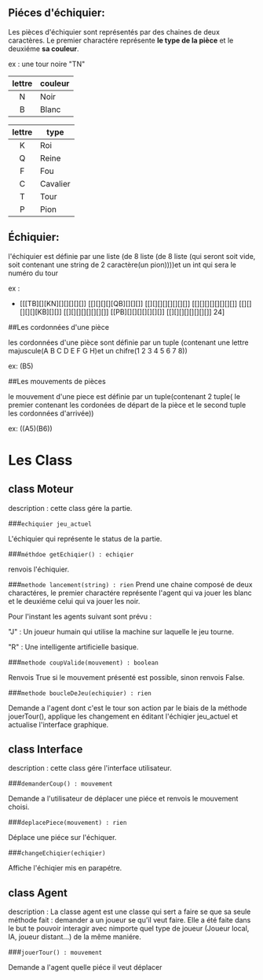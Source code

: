 
## Piéces d'échiquier:

Les pièces d'échiquier sont représentés par des chaines de deux caractères. Le premier charactére représente **le type de la pièce** et le deuxiéme **sa couleur**.

ex : une tour noire "TN"

|lettre|couleur|
|:----:|-------|
|N     |Noir   |
|B     |Blanc  |

|lettre | type    |
|:-----:|---------|
| K	| Roi     |
| Q	| Reine  |
| F	| Fou     |
| C	| Cavalier|
| T     | Tour    |
| P	| Pion    |

## Échiquier:
l'échiquier est définie par une liste (de 8 liste (de 8 liste (qui seront soit vide, soit contenant une string de 2 caractère(un pion))))et un int qui sera le numéro du tour   

ex :
- \[[[TB][][KN][][][][][]] [[][][][][QB][][][]] [[][][][][][][][]] [[][][][][][][][]] [[][][][][][KB][][]] [[][][][][][][][]] [[PB][][][][][][][]] [[][][][][][][][]] 24\]


##Les cordonnées d'une pièce

les cordonnées d'une pièce sont définie par un tuple (contenant une lettre majuscule(A  B  C  D  E  F  G  H)et un chifre(1  2  3  4  5  6  7  8))

ex:
(B5)

##Les mouvements de pièces

le mouvement d'une piece est définie par un tuple(contenant 2 tuple( le premier contenant les cordonées de départ de la pièce et le second tuple les cordonnées d'arrivée))

ex:
((A5)(B6))


# Les Class
## class Moteur

description : cette class gére la partie.

###```echiquier jeu_actuel```

L'échiquier qui représente le status de la partie.


###```méthdoe getEchiqier() : echiqier```

renvois l'échiquier.

###```methode lancement(string) : rien``` 
	Prend une chaine composé de deux charactéres, le premier charactére représente l'agent qui va jouer les blanc et le deuxiéme celui qui va jouer les noir.

Pour l'instant les agents suivant sont prévu :

"J" : Un joueur humain qui utilise la machine sur laquelle le jeu tourne.

"R" : Une intelligente artificielle basique.


###```methode coupValide(mouvement) : boolean```

Renvois True si le mouvement présenté est possible, sinon renvois False.

###```methode boucleDeJeu(echiquier) : rien```

Demande a l'agent dont c'est le tour son action par le biais de la méthode jouerTour(), applique les changement en éditant l'échiqier jeu_actuel et actualise l'interface graphique.


## class Interface
	
description : cette class gére l'interface utilisateur.

	
###```demanderCoup() : mouvement```

Demande a l'utilisateur de déplacer une piéce et renvois le mouvement choisi.


###```deplacePiece(mouvement) : rien``` 

Déplace une piéce sur l'échiquer.

###```changeEchiqier(echiqier)```

Affiche l'échiqier mis en parapétre.

## class Agent

description : La classe agent est une classe qui sert a faire se que sa seule méthode fait : demander a un joueur se qu'il veut faire. Elle a été faite dans le but te pouvoir interagir avec nimporte quel type de joueur (Joueur local, IA, joueur distant...) de la même maniére.

###```jouerTour() : mouvement```

Demande a l'agent quelle piéce il veut déplacer
